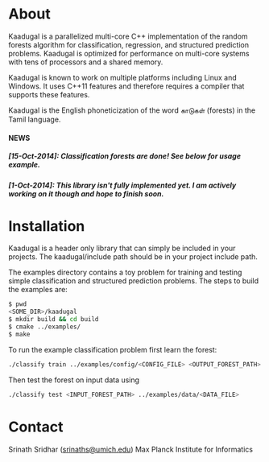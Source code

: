 # About

Kaadugal is a parallelized multi-core C++ implementation of the random forests
algorithm for classification, regression, and structured prediction problems.
Kaadugal is optimized for performance on multi-core systems with tens
of processors and a shared memory.

Kaadugal is known to work on multiple platforms including Linux and Windows.
It uses C++11 features and therefore requires a compiler that supports
these features.

Kaadugal is the English phoneticization of the word காடுகள் (forests)
in the Tamil language.

#### NEWS
##### [15-Oct-2014]: Classification forests are done! See below for usage example.
##### [1-Oct-2014]: This library isn't fully implemented yet. I am actively working on it though and hope to finish soon.

# Installation

Kaadugal is a header only library that can simply be included in your projects.
The kaadugal/include path should be in your project include path.

The examples directory contains a toy problem for training and testing simple
classification and structured prediction problems. The steps to build the
examples are:

```bash
$ pwd
<SOME_DIR>/kaadugal
$ mkdir build && cd build
$ cmake ../examples/
$ make
```

To run the example classification problem first learn the forest:

```bash
./classify train ../examples/config/<CONFIG_FILE> <OUTPUT_FOREST_PATH> ../examples/data/<DATA_FILE>
```

Then test the forest on input data using

```bash
./classify test <INPUT_FOREST_PATH> ../examples/data/<DATA_FILE>
```

# Contact

Srinath Sridhar (srinaths@umich.edu)
Max Planck Institute for Informatics

